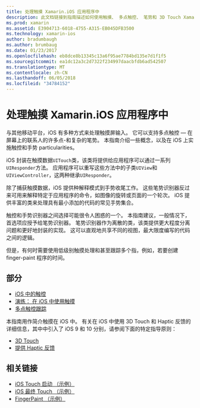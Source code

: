 ```yaml
---
title: 处理触摸 Xamarin.iOS 应用程序中
description: 此文档链接到指南描述如何使用触摸、 多点触控、 笔势和 3D Touch Xamarin.iOS 应用程序中。
ms.prod: xamarin
ms.assetid: E3904713-6018-4755-A315-EB045DFB3500
ms.technology: xamarin-ios
author: bradumbaugh
ms.author: brumbaug
ms.date: 01/23/2017
ms.openlocfilehash: eb8dce8b13345c13a6f95ae7784bd135e7d1f1f5
ms.sourcegitcommit: ea1dc12a3c2d7322f234997daacbfdb6ad542507
ms.translationtype: MT
ms.contentlocale: zh-CN
ms.lasthandoff: 06/05/2018
ms.locfileid: "34784152"
---
```

# <a name="handling-touch-in-xamarinios-apps"></a>处理触摸 Xamarin.iOS 应用程序中

与其他移动平台，iOS 有多种方式来处理触摸屏输入。 它可以支持多点触控 — 在屏幕上的联系人的许多点-和复杂的笔势。 本指南介绍一些概念，以及在 iOS 上实施触控和手势 particularities。

iOS 封装在触摸数据`UITouch`类，该类将提供给应用程序可以通过一系列`UIResponder`方法。 应用程序可以重写这些方法中的子类`UIView`和`UIViewController`，这两种继承`UIResponder`。

除了捕获触摸数据，iOS 提供种解释模式到手势收尾工作。 这些笔势识别器反过来可用来解释特定于应用程序的命令，如图像的旋转或页面的一个轮次。 iOS 提供丰富的类来处理具有最小添加的代码的常见手势集合。

触控和手势识别器之间选择可能很令人困惑的一个。 本指南建议，一般情况下，首选项应授予给笔势识别器。 笔势识别器作为离散的类，该类提供更大程度分离问题和更好地封装的实现。 这可以直观地共享不同的视图，最大限度编写的代码之间的逻辑。

但是，有何时需要使用低级别触摸处理和甚至跟踪多个指，例如，若要创建 finger-paint 程序的时间。

## <a name="sections"></a>部分

-  [iOS 中的触控](touch-in-ios.md)
-  [演练： 在 iOS 中使用触摸](ios-touch-walkthrough.md)
-  [多点触控跟踪](touch-tracking.md)

本指南用作简介触摸在 iOS 中。 有关在 iOS 中使用 3D Touch 和 Haptic 反馈的详细信息，其中中引入了 iOS 9 和 10 分别，请参阅下面的特定指导原则：

* [3D Touch](~/ios/platform/3d-touch.md)
* [提供 Haptic 反馈](~/ios/user-interface/ios-ui/haptic-feedback.md)

## <a name="related-links"></a>相关链接

- [iOS Touch 启动 （示例）](https://developer.xamarin.com/samples/monotouch/ApplicationFundamentals/Touch_start)
- [iOS 最终 Touch （示例）](https://developer.xamarin.com/samples/monotouch/ApplicationFundamentals/Touch_final)
- [FingerPaint （示例）](https://developer.xamarin.com/samples/monotouch/ApplicationFundamentals/FingerPaint)

